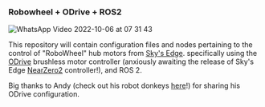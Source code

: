 ### Robowheel + ODrive + ROS2

![WhatsApp Video 2022-10-06 at 07 31 43](https://user-images.githubusercontent.com/63222803/194214835-836d72d2-6441-4f5e-8502-0a29d9c77815.gif)

This repository will contain configuration files and nodes pertaining to the control of "RoboWheel" hub motors from [Sky's Edge](https://skysedge.com/robotics/robowheel170/index.html). specifically using the [ODrive](https://odriverobotics.com/shop/odrive-v36) brushless motor controller (anxiously awaiting the release of Sky's Edge [NearZero2](https://skysedge.com/robotics/nz2/index.html) controller!), and ROS 2.

Big thanks to Andy (check out his robot donkeys [here](https://hackaday.io/project/187319-robot-donkeys)!) for sharing his ODrive configuration.
